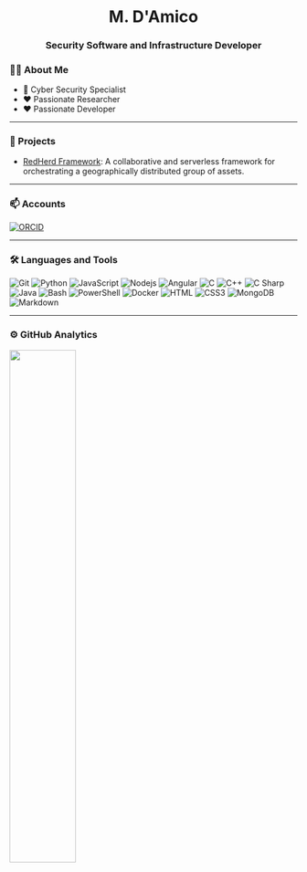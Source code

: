 <h1 align="center">M. D'Amico</h1>

<h3 align="center">Security Software and Infrastructure Developer</h3>

### 👨‍💻 About Me

<!-- https://emojipedia.org/ -->

- :necktie: Cyber Security Specialist
- :heart: Passionate Researcher
- :heart: Passionate Developer

---

### :construction: Projects

- [RedHerd Framework](https://github.com/redherd-project/redherd-framework): A collaborative and serverless framework for orchestrating a geographically distributed group of assets.

---

### 📫 Accounts

<!-- https://medium.com/@therafamartins/make-your-customized-badges-in-a-few-minutes-18e75475e271 -->

[![ORCID](https://img.shields.io/badge/ORCID-A6CE39?style=for-the-badge&logo=orcid&logoColor=ffffff)](https://orcid.org/0000-0002-2083-2715)

---

### 🛠 Languages and Tools

![Git](https://img.shields.io/badge/Git-F05032?&style=for-the-badge&logoColor=white&logo=git)
![Python](https://img.shields.io/badge/Python-3776AB?&style=for-the-badge&logoColor=white&logo=python)
![JavaScript](https://img.shields.io/badge/JavaScript-%23F7DF1C?style=for-the-badge&logo=javascript&logoColor=000000&labelColor=%23F7DF1C&color=%23FFCE5A)
![Nodejs](https://img.shields.io/badge/Nodejs-339933?style=for-the-badge&logo=Node.js&logoColor=ffffff)
![Angular](https://img.shields.io/badge/Angular-DD0031?&style=for-the-badge&logoColor=white&logo=angular)
![C](https://img.shields.io/badge/C-A8B9CC?&style=for-the-badge&logoColor=white&logo=c)
![C++](https://img.shields.io/badge/C++-00599C?&style=for-the-badge&logoColor=white&logo=cplusplus)
![C Sharp](https://img.shields.io/badge/C%20Sharp-239120?&style=for-the-badge&logoColor=white&logo=csharp)
![Java](https://img.shields.io/badge/Java-007396?&style=for-the-badge&logoColor=white&logo=java)
![Bash](https://img.shields.io/badge/Bash-4EAA25?&style=for-the-badge&logoColor=white&logo=gnubash)
![PowerShell](https://img.shields.io/badge/PowerShell-5391FE?&style=for-the-badge&logoColor=white&logo=powershell)
![Docker](https://img.shields.io/badge/Docker-2496ED?&style=for-the-badge&logoColor=white&logo=docker)
![HTML](https://img.shields.io/badge/HTML-E34F26?&style=for-the-badge&logoColor=white&logo=html5)
![CSS3](https://img.shields.io/badge/CSS3-1572B6?style=for-the-badge&logo=css3&logoColor=white)
![MongoDB](https://img.shields.io/badge/MongoDB-47A248?&style=for-the-badge&logoColor=white&logo=mongodb)
![Markdown](https://img.shields.io/badge/Markdown-000000?&style=for-the-badge&logo=markdown)

---

### :gear: GitHub Analytics

<!-- <p align="center"> -->
<img width="48%" src="https://github-readme-stats.vercel.app/api?username=b4gh33r4&show_icons=true&theme=dark" />
<!-- </p> -->

